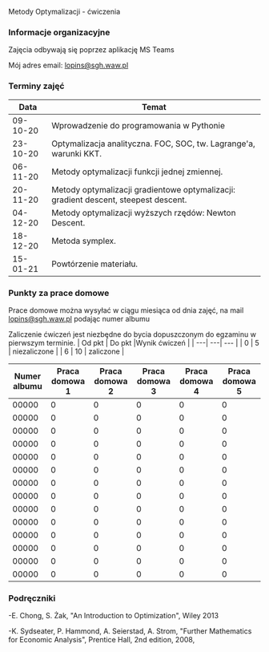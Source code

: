 Metody Optymalizacji - ćwiczenia

### Informacje organizacyjne

Zajęcia odbywają się poprzez aplikację MS Teams

Mój adres email: lopins@sgh.waw.pl

### Terminy zajęć

| Data | Temat |
| --- | --- |
| 09-10-20 | Wprowadzenie do programowania w Pythonie
| 23-10-20 | Optymalizacja analityczna. FOC, SOC, tw. Lagrange'a, warunki KKT. 
| 06-11-20 | Metody optymalizacji funkcji jednej zmiennej.
| 20-11-20 | Metody optymalizacji gradientowe optymalizacji: gradient descent, steepest descent.
| 04-12-20 | Metody optymalizacji wyższych rzędów: Newton Descent.
| 18-12-20 | Metoda symplex.
| 15-01-21 | Powtórzenie materiału.

### Punkty za prace domowe
Prace domowe można wysyłać w ciągu miesiąca od dnia zajęć, na mail lopins@sgh.waw.pl podając numer albumu

Zaliczenie ćwiczeń jest niezbędne do bycia dopuszczonym do egzaminu w pierwszym terminie.
| Od pkt | Do pkt |Wynik ćwiczeń |
| ---| ---| --- |
| 0  | 5 | niezaliczone |
| 6 | 10 | zaliczone |


| Numer albumu | Praca domowa 1 | Praca domowa 2 | Praca domowa 3 |Praca domowa 4 |Praca domowa 5 |
| --- | --- | --- |--- |--- |--- |
| 00000 | 0|0|0|0|0|
| 00000 | 0|0|0|0|0|
| 00000 | 0|0|0|0|0|
| 00000 | 0|0|0|0|0|
| 00000 | 0|0|0|0|0|
| 00000 | 0|0|0|0|0|
| 00000 | 0|0|0|0|0|
| 00000 | 0|0|0|0|0|
| 00000 | 0|0|0|0|0|
| 00000 | 0|0|0|0|0|
| 00000 | 0|0|0|0|0|
| 00000 | 0|0|0|0|0|
| 00000 | 0|0|0|0|0|
| 00000 | 0|0|0|0|0|

### Podręczniki

-E. Chong, S. Żak, "An Introduction to Optimization", Wiley 2013

-K. Sydseater, P. Hammond, A. Seierstad, A. Strom, "Further Mathematics for Economic Analysis", Prentice Hall, 2nd edition, 2008,

